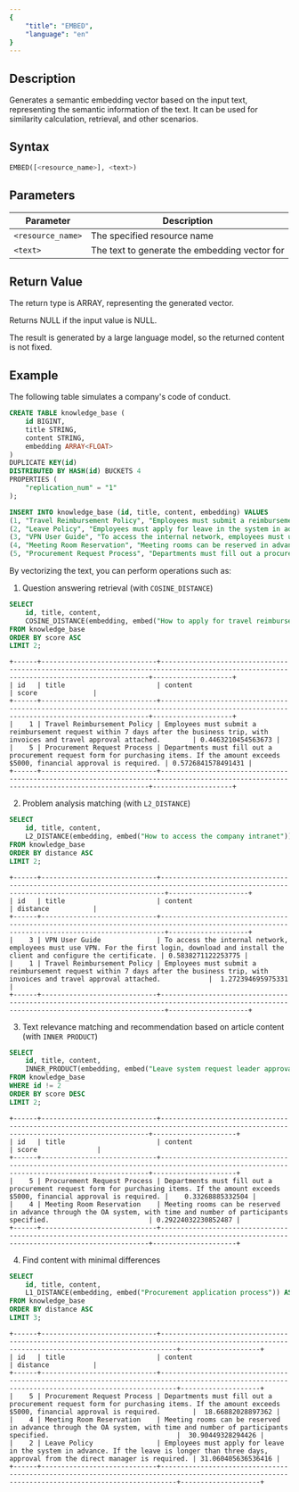 ```yaml
---
{
    "title": "EMBED",
    "language": "en"
}
---
```


<!-- 
Licensed to the Apache Software Foundation (ASF) under one
or more contributor license agreements.  See the NOTICE file
distributed with this work for additional information
regarding copyright ownership.  The ASF licenses this file
to you under the Apache License, Version 2.0 (the
"License"); you may not use this file except in compliance
with the License.  You may obtain a copy of the License at

  http://www.apache.org/licenses/LICENSE-2.0

Unless required by applicable law or agreed to in writing,
software distributed under the License is distributed on an
"AS IS" BASIS, WITHOUT WARRANTIES OR CONDITIONS OF ANY
KIND, either express or implied.  See the License for the
specific language governing permissions and limitations
under the License.
-->

## Description

Generates a semantic embedding vector based on the input text, representing the semantic information of the text. It can be used for similarity calculation, retrieval, and other scenarios.

## Syntax

```sql
EMBED([<resource_name>], <text>)
```

## Parameters

| Parameter         | Description                |
| ----------------- | ------------------------- |
| `<resource_name>` | The specified resource name|
| `<text>`          | The text to generate the embedding vector for |

## Return Value

The return type is ARRAY<FLOAT>, representing the generated vector.

Returns NULL if the input value is NULL.

The result is generated by a large language model, so the returned content is not fixed.

## Example

The following table simulates a company's code of conduct.

```sql
CREATE TABLE knowledge_base (
    id BIGINT,
    title STRING,
    content STRING,
    embedding ARRAY<FLOAT>
)
DUPLICATE KEY(id)
DISTRIBUTED BY HASH(id) BUCKETS 4
PROPERTIES (
    "replication_num" = "1"
);

INSERT INTO knowledge_base (id, title, content, embedding) VALUES
(1, "Travel Reimbursement Policy", "Employees must submit a reimbursement request within 7 days after the business trip, with invoices and travel approval attached.", embed("travel reimbursement policy")),
(2, "Leave Policy", "Employees must apply for leave in the system in advance. If the leave is longer than three days, approval from the direct manager is required.", embed("leave request policy")),
(3, "VPN User Guide", "To access the internal network, employees must use VPN. For the first login, download and install the client and configure the certificate.", embed("VPN guide intranet access")),
(4, "Meeting Room Reservation", "Meeting rooms can be reserved in advance through the OA system, with time and number of participants specified.", embed("meeting room booking reservation")),
(5, "Procurement Request Process", "Departments must fill out a procurement request form for purchasing items. If the amount exceeds $5000, financial approval is required.", embed("procurement request process finance"));
```

By vectorizing the text, you can perform operations such as:

1. Question answering retrieval (with `COSINE_DISTANCE`)
```sql
SELECT 
    id, title, content,
    COSINE_DISTANCE(embedding, embed("How to apply for travel reimbursement?")) AS score
FROM knowledge_base
ORDER BY score ASC
LIMIT 2;
```

```text
+------+-----------------------------+-----------------------------------------------------------------------------------------------------------------------------------------+--------------------+
| id   | title                       | content                                                                                                                                 | score              |
+------+-----------------------------+-----------------------------------------------------------------------------------------------------------------------------------------+--------------------+
|    1 | Travel Reimbursement Policy | Employees must submit a reimbursement request within 7 days after the business trip, with invoices and travel approval attached.        | 0.4463210454563673 |
|    5 | Procurement Request Process | Departments must fill out a procurement request form for purchasing items. If the amount exceeds $5000, financial approval is required. | 0.5726841578491431 |
+------+-----------------------------+-----------------------------------------------------------------------------------------------------------------------------------------+--------------------+
```

2. Problem analysis matching (with `L2_DISTANCE`)
```sql
SELECT 
    id, title, content,
    L2_DISTANCE(embedding, embed("How to access the company intranet")) AS distance
FROM knowledge_base
ORDER BY distance ASC
LIMIT 2;
```

```text
+------+-----------------------------+---------------------------------------------------------------------------------------------------------------------------------------------+--------------------+
| id   | title                       | content                                                                                                                                     | distance           |
+------+-----------------------------+---------------------------------------------------------------------------------------------------------------------------------------------+--------------------+
|    3 | VPN User Guide              | To access the internal network, employees must use VPN. For the first login, download and install the client and configure the certificate. | 0.5838271122253775 |
|    1 | Travel Reimbursement Policy | Employees must submit a reimbursement request within 7 days after the business trip, with invoices and travel approval attached.            |  1.272394695975331 |
+------+-----------------------------+---------------------------------------------------------------------------------------------------------------------------------------------+--------------------+
```

3. Text relevance matching and recommendation based on article content (with `INNER PRODUCT`)
```sql
SELECT 
    id, title, content,
    INNER_PRODUCT(embedding, embed("Leave system request leader approval")) AS score
FROM knowledge_base
WHERE id != 2
ORDER BY score DESC
LIMIT 2;
```

```text
+------+-----------------------------+-----------------------------------------------------------------------------------------------------------------------------------------+---------------------+
| id   | title                       | content                                                                                                                                 | score               |
+------+-----------------------------+-----------------------------------------------------------------------------------------------------------------------------------------+---------------------+
|    5 | Procurement Request Process | Departments must fill out a procurement request form for purchasing items. If the amount exceeds $5000, financial approval is required. |    0.33268885332504 |
|    4 | Meeting Room Reservation    | Meeting rooms can be reserved in advance through the OA system, with time and number of participants specified.                         | 0.29224032230852487 |
+------+-----------------------------+-----------------------------------------------------------------------------------------------------------------------------------------+---------------------+
```

4. Find content with minimal differences
```sql
SELECT 
    id, title, content,
    L1_DISTANCE(embedding, embed("Procurement application process")) AS distance
FROM knowledge_base
ORDER BY distance ASC
LIMIT 3;
```

```text
+------+-----------------------------+------------------------------------------------------------------------------------------------------------------------------------------------+--------------------+
| id   | title                       | content                                                                                                                                        | distance           |
+------+-----------------------------+------------------------------------------------------------------------------------------------------------------------------------------------+--------------------+
|    5 | Procurement Request Process | Departments must fill out a procurement request form for purchasing items. If the amount exceeds $5000, financial approval is required.        |  18.66882028897362 |
|    4 | Meeting Room Reservation    | Meeting rooms can be reserved in advance through the OA system, with time and number of participants specified.                                |  30.90449328294426 |
|    2 | Leave Policy                | Employees must apply for leave in the system in advance. If the leave is longer than three days, approval from the direct manager is required. | 31.060405636536416 |
+------+-----------------------------+------------------------------------------------------------------------------------------------------------------------------------------------+--------------------+
```